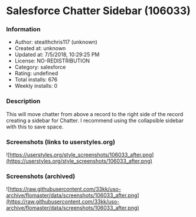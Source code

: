 # Salesforce Chatter Sidebar (106033)

### Information
- Author: stealthchris117 (unknown)
- Created at: unknown
- Updated at: 7/5/2018, 10:29:25 PM
- License: NO-REDISTRIBUTION
- Category: salesforce
- Rating: undefined
- Total installs: 676
- Weekly installs: 0


### Description
This will move chatter from above a record to the right side of the record creating a sidebar for Chatter. I recommend using the collapsible sidebar with this to save space.


### Screenshots (links to userstyles.org)
![https://userstyles.org/style_screenshots/106033_after.png](https://userstyles.org/style_screenshots/106033_after.png)


### Screenshots (archived)
![https://raw.githubusercontent.com/33kk/uso-archive/flomaster/data/screenshots/106033_after.png](https://raw.githubusercontent.com/33kk/uso-archive/flomaster/data/screenshots/106033_after.png)

